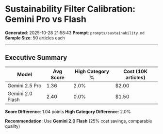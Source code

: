 # Sustainability Filter Calibration: Gemini Pro vs Flash

**Generated**: 2025-10-28 21:58:43
**Prompt**: `prompts/sustainability.md`
**Sample Size**: 50 articles each

---

## Executive Summary

| Model | Avg Score | High Category % | Cost (10K articles) |
|-------|-----------|-----------------|---------------------|
| Gemini 2.5 Pro | 1.36 | 2.0% | $2.00 |
| Gemini 2.0 Flash | 2.40 | 0.0% | $1.50 |

**Score Difference**: 1.04 points
**High Category Difference**: 2.0%

**Recommendation**: Use **Gemini 2.0 Flash** (25% cost savings, comparable quality)
